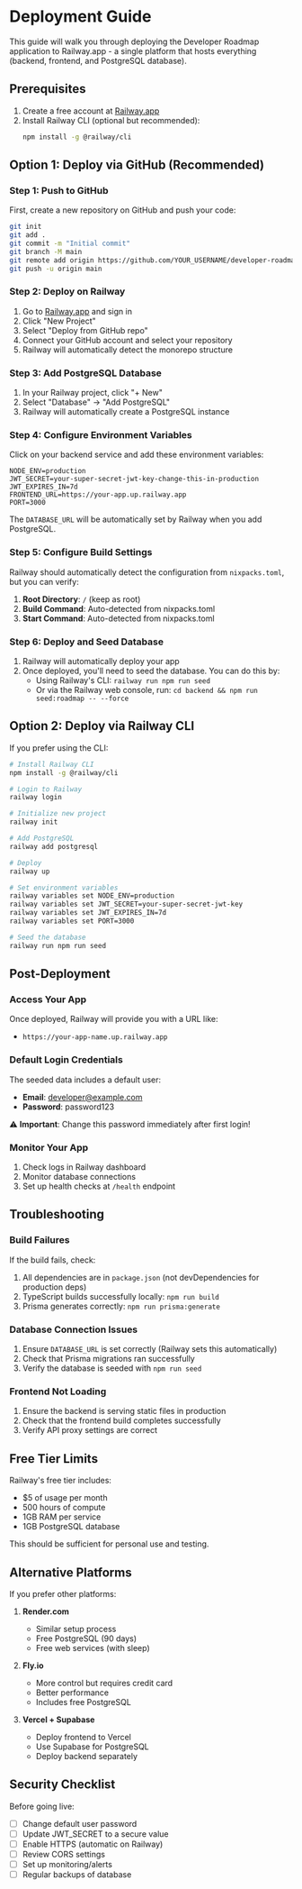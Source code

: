 # Deployment Guide

This guide will walk you through deploying the Developer Roadmap application to Railway.app - a single platform that hosts everything (backend, frontend, and PostgreSQL database).

## Prerequisites

1. Create a free account at [Railway.app](https://railway.app)
2. Install Railway CLI (optional but recommended):
   ```bash
   npm install -g @railway/cli
   ```

## Option 1: Deploy via GitHub (Recommended)

### Step 1: Push to GitHub
First, create a new repository on GitHub and push your code:

```bash
git init
git add .
git commit -m "Initial commit"
git branch -M main
git remote add origin https://github.com/YOUR_USERNAME/developer-roadmap.git
git push -u origin main
```

### Step 2: Deploy on Railway

1. Go to [Railway.app](https://railway.app) and sign in
2. Click "New Project"
3. Select "Deploy from GitHub repo"
4. Connect your GitHub account and select your repository
5. Railway will automatically detect the monorepo structure

### Step 3: Add PostgreSQL Database

1. In your Railway project, click "+ New"
2. Select "Database" → "Add PostgreSQL"
3. Railway will automatically create a PostgreSQL instance

### Step 4: Configure Environment Variables

Click on your backend service and add these environment variables:

```env
NODE_ENV=production
JWT_SECRET=your-super-secret-jwt-key-change-this-in-production
JWT_EXPIRES_IN=7d
FRONTEND_URL=https://your-app.up.railway.app
PORT=3000
```

The `DATABASE_URL` will be automatically set by Railway when you add PostgreSQL.

### Step 5: Configure Build Settings

Railway should automatically detect the configuration from `nixpacks.toml`, but you can verify:

1. **Root Directory**: `/` (keep as root)
2. **Build Command**: Auto-detected from nixpacks.toml
3. **Start Command**: Auto-detected from nixpacks.toml

### Step 6: Deploy and Seed Database

1. Railway will automatically deploy your app
2. Once deployed, you'll need to seed the database. You can do this by:
   - Using Railway's CLI: `railway run npm run seed`
   - Or via the Railway web console, run: `cd backend && npm run seed:roadmap -- --force`

## Option 2: Deploy via Railway CLI

If you prefer using the CLI:

```bash
# Install Railway CLI
npm install -g @railway/cli

# Login to Railway
railway login

# Initialize new project
railway init

# Add PostgreSQL
railway add postgresql

# Deploy
railway up

# Set environment variables
railway variables set NODE_ENV=production
railway variables set JWT_SECRET=your-super-secret-jwt-key
railway variables set JWT_EXPIRES_IN=7d
railway variables set PORT=3000

# Seed the database
railway run npm run seed
```

## Post-Deployment

### Access Your App

Once deployed, Railway will provide you with a URL like:
- `https://your-app-name.up.railway.app`

### Default Login Credentials

The seeded data includes a default user:
- **Email**: developer@example.com
- **Password**: password123

⚠️ **Important**: Change this password immediately after first login!

### Monitor Your App

1. Check logs in Railway dashboard
2. Monitor database connections
3. Set up health checks at `/health` endpoint

## Troubleshooting

### Build Failures

If the build fails, check:
1. All dependencies are in `package.json` (not devDependencies for production deps)
2. TypeScript builds successfully locally: `npm run build`
3. Prisma generates correctly: `npm run prisma:generate`

### Database Connection Issues

1. Ensure `DATABASE_URL` is set correctly (Railway sets this automatically)
2. Check that Prisma migrations ran successfully
3. Verify the database is seeded with `npm run seed`

### Frontend Not Loading

1. Ensure the backend is serving static files in production
2. Check that the frontend build completes successfully
3. Verify API proxy settings are correct

## Free Tier Limits

Railway's free tier includes:
- $5 of usage per month
- 500 hours of compute
- 1GB RAM per service
- 1GB PostgreSQL database

This should be sufficient for personal use and testing.

## Alternative Platforms

If you prefer other platforms:

1. **Render.com**
   - Similar setup process
   - Free PostgreSQL (90 days)
   - Free web services (with sleep)

2. **Fly.io**
   - More control but requires credit card
   - Better performance
   - Includes free PostgreSQL

3. **Vercel + Supabase**
   - Deploy frontend to Vercel
   - Use Supabase for PostgreSQL
   - Deploy backend separately

## Security Checklist

Before going live:
- [ ] Change default user password
- [ ] Update JWT_SECRET to a secure value
- [ ] Enable HTTPS (automatic on Railway)
- [ ] Review CORS settings
- [ ] Set up monitoring/alerts
- [ ] Regular backups of database